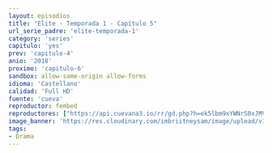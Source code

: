 ```yaml
---
layout: episodios
title: "Elite - Temporada 1 - Capítulo 5"
url_serie_padre: 'elite-temporada-1'
category: 'series'
capitulo: 'yes'
prev: 'capitulo-4'
anio: '2018'
proximo: 'capitulo-6'
sandbox: allow-same-origin allow-forms
idioma: 'Castellano'
calidad: 'Full HD'
fuente: 'cueva'
reproductor: fembed
reproductores: ["https://api.cuevana3.io/rr/gd.php?h=ek5lbm9xYWNrS0xJMVp5b21KREk0dFBLbjVkaHhkRGdrOG1jbnBpUnhhS1Z1YVI4ZDd5dnk5VzVobmlseTVlZ3ZOZXRkS3VZMUthN21aK2dhNitYdTc2U3FadVkyUT09"]
image_banner: 'https://res.cloudinary.com/imbriitneysam/image/upload/v1546279806/elite-banner-min.jpg'
tags:
- Drama
---
```












